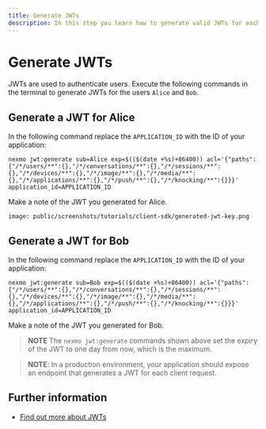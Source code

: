 ```yaml
---
title: Generate JWTs
description: In this step you learn how to generate valid JWTs for each User in your Conversation
---
```


# Generate JWTs

JWTs are used to authenticate users. Execute the following commands in the terminal to generate JWTs for the users `Alice` and `Bob`.

## Generate a JWT for Alice
In the following command replace the `APPLICATION_ID` with the ID of your application:

``` shell
nexmo jwt:generate sub=Alice exp=$(($(date +%s)+86400)) acl='{"paths":{"/*/users/**":{},"/*/conversations/**":{},"/*/sessions/**":{},"/*/devices/**":{},"/*/image/**":{},"/*/media/**":{},"/*/applications/**":{},"/*/push/**":{},"/*/knocking/**":{}}}' application_id=APPLICATION_ID
```

Make a note of the JWT you generated for Alice.

```screenshot
image: public/screenshots/tutorials/client-sdk/generated-jwt-key.png
```

## Generate a JWT for Bob

In the following command replace the `APPLICATION_ID` with the ID of your application:

``` shell
nexmo jwt:generate sub=Bob exp=$(($(date +%s)+86400)) acl='{"paths":{"/*/users/**":{},"/*/conversations/**":{},"/*/sessions/**":{},"/*/devices/**":{},"/*/image/**":{},"/*/media/**":{},"/*/applications/**":{},"/*/push/**":{},"/*/knocking/**":{}}}' application_id=APPLICATION_ID
```

Make a note of the JWT you generated for Bob.

> **NOTE** The `nexmo jwt:generate` commands shown above set the expiry of the JWT to one day from now, which is the maximum.

> **NOTE**: In a production environment, your application should expose an endpoint that generates a JWT for each client request.

## Further information

* [Find out more about JWTs](/concepts/guides/authentication#jwts)
